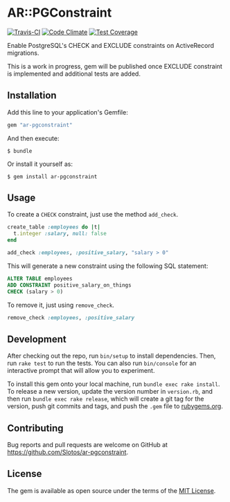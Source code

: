 # AR::PGConstraint

[![Travis-CI](https://travis-ci.org/Slotos/ar-pgconstraint.png)](https://travis-ci.org/Slotos/ar-pgconstraint)
[![Code Climate](https://codeclimate.com/github/Slotos/ar-pgconstraint/badges/gpa.svg)](https://codeclimate.com/github/Slotos/ar-pgconstraint)
[![Test Coverage](https://codeclimate.com/github/Slotos/ar-pgconstraint/badges/coverage.svg)](https://codeclimate.com/github/Slotos/ar-pgconstraint/coverage)
<!--[![Gem](https://img.shields.io/gem/v/ar-pgconstraint.svg)](https://rubygems.org/gems/ar-pgconstraint)
[![Gem](https://img.shields.io/gem/dt/ar-pgconstraint.svg)](https://rubygems.org/gems/ar-pgconstraint)-->

Enable PostgreSQL's CHECK and EXCLUDE constraints on ActiveRecord migrations.

This is a work in progress, gem will be published once EXCLUDE constraint is implemented and additional tests are added.

## Installation

Add this line to your application's Gemfile:

```ruby
gem "ar-pgconstraint"
```

And then execute:

    $ bundle

Or install it yourself as:

    $ gem install ar-pgconstraint

## Usage

To create a `CHECK` constraint, just use the method `add_check`.

```ruby
create_table :employees do |t|
  t.integer :salary, null: false
end

add_check :employees, :positive_salary, "salary > 0"
```

This will generate a new constraint using the following SQL statement:

```sql
ALTER TABLE employees
ADD CONSTRAINT positive_salary_on_things
CHECK (salary > 0)
```

To remove it, just using `remove_check`.

```ruby
remove_check :employees, :positive_salary
```

## Development

After checking out the repo, run `bin/setup` to install dependencies. Then, run `rake test` to run the tests. You can also run `bin/console` for an interactive prompt that will allow you to experiment.

To install this gem onto your local machine, run `bundle exec rake install`. To release a new version, update the version number in `version.rb`, and then run `bundle exec rake release`, which will create a git tag for the version, push git commits and tags, and push the `.gem` file to [rubygems.org](https://rubygems.org).

## Contributing

Bug reports and pull requests are welcome on GitHub at https://github.com/Slotos/ar-pgconstraint.


## License

The gem is available as open source under the terms of the [MIT License](http://opensource.org/licenses/MIT).

